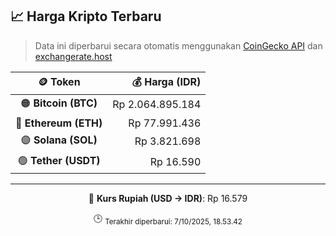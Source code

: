 

<!-- HARGA_KRIPTO -->
## 📈 Harga Kripto Terbaru

> Data ini diperbarui secara otomatis menggunakan [CoinGecko API](https://www.coingecko.com/) dan [exchangerate.host](https://exchangerate.host/)

<div align="center">

| 🪙 Token | 💰 Harga (IDR) |
|:------:|---------------:|
| 🟠 **Bitcoin (BTC)**   | Rp 2.064.895.184 |
| 🔵 **Ethereum (ETH)**  | Rp 77.991.436 |
| 🟣 **Solana (SOL)**    | Rp 3.821.698 |
| 🟢 **Tether (USDT)**   | Rp 16.590 |

---

💱 **Kurs Rupiah (USD → IDR)**: Rp 16.579

🕒 <sub>Terakhir diperbarui: 7/10/2025, 18.53.42</sub>

</div>
<!-- /HARGA_KRIPTO -->